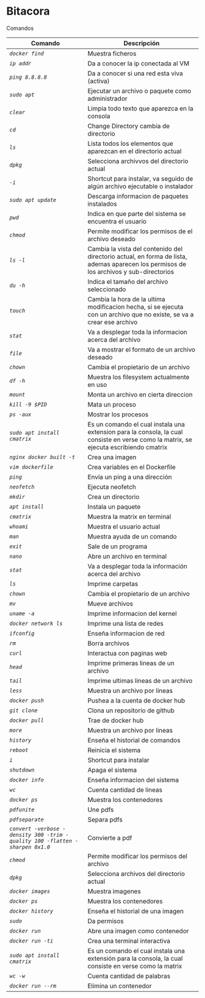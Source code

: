 # Bitacora
Comandos

| Comando | Descripción |
|--- | ---|
|*`docker find`* | Muestra ficheros
|*`ip addr`* | Da a conocer la ip conectada al VM
|*`ping 8.8.8.8`* |  Da a conocer si una red esta viva (activa)
|*`sudo apt`* |  Ejecutar un archivo o paquete como administrador
|*`clear`* |  Limpia todo texto que aparezca en la consola
|*`cd`* | Change Directory cambia de directorio
|*`ls`* | Lista todos los elementos que aparezcan en el directorio actual
|*`dpkg`* | Selecciona archivvos del directorio actual
|*`-i`* | Shortcut para instalar, va seguido de algún archivo ejecutable o instalador
|*`sudo apt update`* | Descarga informacion de paquetes instalados
|*`pwd`* | Indica en que parte del sistema se encuentra el usuario
|*`chmod`* | Permite modificar los permisos de el archivo deseado
|*`ls -l`* | Cambia la vista del contenido del directorio actual, en forma de lista, ademas aparecen los permisos de los archivos y sub-directorios
|*`du -h`* |  Indica el tamaño del archivo seleccionado
|*`touch`* | Cambia la hora de la ultima modificacion hecha, si se ejecuta con un archivo que no existe, se va a crear ese archivo
|*`stat`* | Va a desplegar toda la informacion acerca del archivo
|*`file`* |  Va a mostrar el formato de un archivo deseado
|*`chown`* | Cambia el propietario de un archivo
|*`df -h`* | Muestra los filesystem actualmente en uso
|*`mount`* |  Monta un archivo en cierta direccion
|*`kill -9 $PID`* | Mata un proceso
|*`ps -aux`* | Mostrar los procesos
|*`sudo apt install cmatrix`* | Es un comando el cual instala una extension para la consola, la cual consiste en verse como la matrix, se ejecuta escribiendo cmatrix
|*`nginx docker built -t`* | Crea una imagen
|*`vim dockerfile`* | Crea variables en el Dockerfile
|*`ping`* | Envía un ping a una dirección
|*`neofetch`* | Ejecuta neofetch
|*`mkdir`* | Crea un directorio
|*`apt install`* | Instala un paquete
|*`cmatrix`* | Muestra la matrix en terminal
|*`whoami`* | Muestra el usuario actual
|*`man`* | Muestra ayuda de un comando
|*`exit`* | Sale de un programa
|*`nano`* | Abre un archivo en terminal
|*`stat`* | Va a desplegar toda la información acerca del archivo
|*`ls`* | Imprime carpetas
|*`chown`* | Cambia el propietario de un archivo
|*`mv`* | Mueve archivos
|*`uname -a`* | Imprime informacion del kernel
|*`docker network ls`* | Imprime una lista de redes
|*`ifconfig`* | Enseña informacion de red
|*`rm`* | Borra archivos
|*`curl`* | Interactua con paginas web
|*`head`* | Imprime primeras lineas de un archivo
|*`tail`* | Imprime ultimas lineas de un archivo
|*`less`* | Muestra un archivo por líneas
|*`docker push`* | Pushea a la cuenta de docker hub
|*`git clone`* | Clona un repositorio de github
|*`docker pull`* | Trae de docker hub
|*`more`* | Muestra un archivo por lineas
|*`history`* | Enseña el historial de comandos
|*`reboot`* | Reinicia el sistema
|*`i`* | Shortcut para instalar
|*`shutdown`* | Apaga el sistema
|*`docker info`* | Enseña informacion del sistema
|*`wc`* | Cuenta cantidad de lineas
|*`docker ps`* | Muestra los contenedores
|*`pdfunite`* | Une pdfs
|*`pdfseparate`* | Separa pdfs
|*`convert -verbose -density 300 -trim -quality 100 -flatten -sharpen 0x1.0`* | Convierte a pdf
|*`chmod`* | 	Permite modificar los permisos del archivo
|*`dpkg`* | Selecciona archivos del directorio actual
|*`docker images`* | Muestra imagenes
|*`docker ps`* | Muestra los contenedores
|*`docker history`* | Enseña el historial de una imagen
|*`sudo`* |	Da permisos
|*`docker run`* | Abre una imagen como contenedor
|*`docker run -ti`* | Crea una terminal interactiva
|*`sudo apt install cmatrix`* | Es un comando el cual instala una extensión para la consola, la cual consiste en verse como la matrix
|*`wc -w`* | Cuenta cantidad de palabras
|*`docker run --rm`* | Elimina un contenedor
